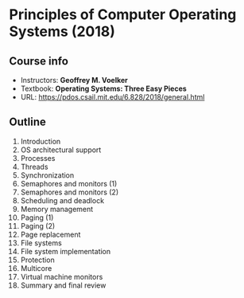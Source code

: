 # Principles of Computer Operating Systems (2018)

## Course info

- Instructors: **Geoffrey M. Voelker**
- Textbook: __Operating Systems: Three Easy Pieces__
- URL: https://pdos.csail.mit.edu/6.828/2018/general.html

## Outline

1. Introduction
2. OS architectural support
3. Processes
4. Threads
5. Synchronization
6. Semaphores and monitors (1)
7. Semaphores and monitors (2)
8. Scheduling and deadlock
9. Memory management
10. Paging (1)
11. Paging (2)
12. Page replacement
13. File systems
14. File system implementation
15. Protection
16. Multicore
17. Virtual machine monitors
18. Summary and final review
